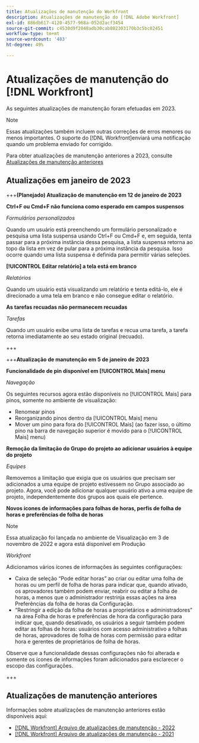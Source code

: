```yaml
---
title: Atualizações de manutenção do Workfront
description: Atualizações de manutenção do [!DNL Adobe Workfront]
exl-id: 886db617-4120-4577-968a-052d2acf3454
source-git-commit: c4530d9f2848adb30cab802303170b3c5bc02451
workflow-type: tm+mt
source-wordcount: '483'
ht-degree: 49%

---
```


# Atualizações de manutenção do [!DNL Workfront]

As seguintes atualizações de manutenção foram efetuadas em 2023.

>[!NOTE]
>
>Essas atualizações também incluem outras correções de erros menores ou menos importantes. O suporte do [!DNL Workfront]enviará uma notificação quando um problema enviado for corrigido.

Para obter atualizações de manutenção anteriores a 2023, consulte [Atualizações de manutenção anteriores](#previous-maintenance-updates)

## Atualizações em janeiro de 2023

+++**(Planejado) Atualização de manutenção em 12 de janeiro de 2023**

**Ctrl+F ou Cmd+F não funciona como esperado em campos suspensos**

_Formulários personalizados_

Quando um usuário está preenchendo um formulário personalizado e pesquisa uma lista suspensa usando Ctrl+F ou Cmd+F e, em seguida, tenta passar para a próxima instância dessa pesquisa, a lista suspensa retorna ao topo da lista em vez de pular para a próxima instância da pesquisa. Isso ocorre quando uma lista suspensa é definida para permitir várias seleções.

**[!UICONTROL Editar relatório] a tela está em branco**

_Relatórios_

Quando um usuário está visualizando um relatório e tenta editá-lo, ele é direcionado a uma tela em branco e não consegue editar o relatório.

**As tarefas recuadas não permanecem recuadas**

_Tarefas_

Quando um usuário exibe uma lista de tarefas e recua uma tarefa, a tarefa retorna imediatamente ao seu estado original (recuado).

+++

+++**Atualização de manutenção em 5 de janeiro de 2023**

**Funcionalidade de pin disponível em [!UICONTROL Mais] menu**

_Navegação_

Os seguintes recursos agora estão disponíveis no [!UICONTROL Mais] para pinos, somente no ambiente de visualização:

* Renomear pinos
* Reorganizando pinos dentro da [!UICONTROL Mais] menu
* Mover um pino para fora do [!UICONTROL Mais] (ao fazer isso, o último pino na barra de navegação superior é movido para o [!UICONTROL Mais] menu)

**Remoção da limitação do Grupo do projeto ao adicionar usuários à equipe do projeto**

_Equipes_

Removemos a limitação que exigia que os usuários que precisam ser adicionados a uma equipe de projeto estivessem no Grupo associado ao projeto. Agora, você pode adicionar qualquer usuário ativo a uma equipe de projeto, independentemente dos grupos aos quais ele pertence.

**Novos ícones de informações para folhas de horas, perfis de folha de horas e preferências de folha de horas**

>[!NOTE]
>
>Essa atualização foi lançada no ambiente de Visualização em 3 de novembro de 2022 e agora está disponível em Produção

_Workfront_

Adicionamos vários ícones de informações às seguintes configurações:

* Caixa de seleção “Pode editar horas” ao criar ou editar uma folha de horas ou um perfil de folha de horas para indicar que, quando ativado, os aprovadores também podem enviar, reabrir ou editar a folha de horas, a menos que o administrador restrinja essas ações na área Preferências da folha de horas da Configuração.
* “Restringir a edição da folha de horas a proprietários e administradores” na área Folha de horas e preferências de hora da configuração para indicar que, quando desativado, os usuários a seguir também podem editar as folhas de horas: usuários com acesso administrativo a folhas de horas, aprovadores de folha de horas com permissão para editar hora e gerentes de proprietários de folha de horas.

Observe que a funcionalidade dessas configurações não foi alterada e somente os ícones de informações foram adicionados para esclarecer o escopo das configurações.

+++

## Atualizações de manutenção anteriores

Informações sobre atualizações de manutenção anteriores estão disponíveis aqui:

* [[!DNL Workfront] Arquivo de atualizações de manutenção - 2022](2022-updates.md)
* [[!DNL Workfront] Arquivo de atualizações de manutenção - 2021](2021-updates.md)
